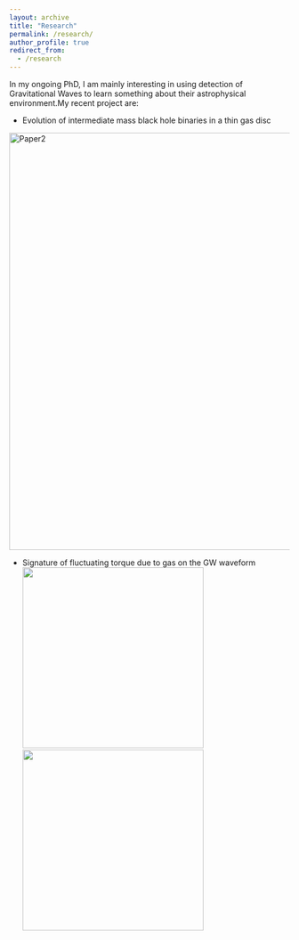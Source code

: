 ```yaml
---
layout: archive
title: "Research"
permalink: /research/
author_profile: true
redirect_from:
  - /research
---
```


In my ongoing PhD, I am mainly interesting in using detection of Gravitational Waves to learn something about their astrophysical environment.My recent project are:

* Evolution of intermediate mass black hole binaries in a thin gas disc<br>
<img class="img-responsive" src="https://muditgarg96.github.io/images/Paper2.png" title="Paper2" width="750">

* Signature of fluctuating torque due to gas on the GW waveform<br>
<img class="" src="https://muditgarg96.github.io/images/Paper1_1.png" alt="" width=325 title="Paper1_1"><img class="" src="https://muditgarg96.github.io/images/Paper1_2.png)" alt="" width=325 title="Paper1_2">
